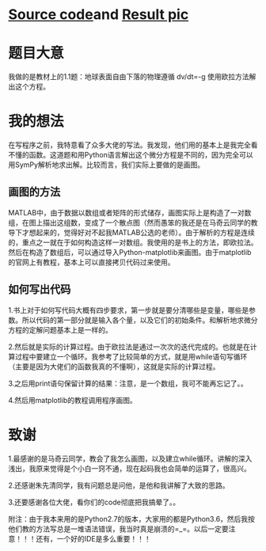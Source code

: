 # [Source code](https://github.com/pycll/computationalphysics_N2015301020174/blob/master/schoolwork_3/schoolwork_3.py)and [Result pic](https://github.com/pycll/computationalphysics_N2015301020174/blob/master/schoolwork_3/schoolwork_3.PNG)

# 题目大意
我做的是教材上的1.1题：地球表面自由下落的物理遵循 dv/dt=-g 使用欧拉方法解出这个方程。

# 我的想法
在写程序之前，我特意看了众多大佬的写法。我发现，他们用的基本上是我完全看不懂的函数。这道题和用Python语言解出这个微分方程是不同的，因为完全可以用SymPy解析地求出解。比较而言，我们实际上要做的是画图。
## 画图的方法
MATLAB中，由于数据以数组或者矩阵的形式储存，画图实际上是构造了一对数组，在图上描出这组数，变成了一个散点图（然而愚笨的我还是在马奇云同学的教导下才想起来的，觉得好对不起我MATLAB公选的老师）。由于解析的方程是连续的，重点之一就在于如何构造这样一对数组。我使用的是书上的方法，即欧拉法。
然后在构造了数组后，可以通过导入Python-matplotlib来画图。由于matplotlib的官网上有教程，基本上可以直接拷贝代码过来使用。
## 如何写出代码 
1.书上对于如何写代码大概有四步要求，第一步就是要分清哪些是变量，哪些是参数。所以代码的第一部分就是输入各个量，以及它们的初始条件。和解析地求微分方程的定解问题基本上是一样的。

2.然后就是实际的计算过程。由于欧拉法是通过一次次的迭代完成的。也就是在计算过程中要建立一个循环。我参考了比较简单的方式，就是用while语句写循环（主要是因为大佬们的函数我真的不懂啊），这就是实际的计算过程。

3.之后用print语句保留计算的结果：注意，是一个数组，我可不能再忘记了。。

4.然后用matplotlib的教程调用程序画图。

# 致谢
1.最感谢的是马奇云同学，教会了我怎么画图，以及建立while循环。讲解的深入浅出，我原来觉得是个小白一窍不通，现在起码我也会简单的运算了，很高兴。

2.还感谢朱先清同学，我有问题总是问他，是他和我讲解了大致的思路。

3.还要感谢各位大佬，看你们的code彻底把我搞晕了。。

附注：由于我本来用的是Python2.7的版本，大家用的都是Python3.6，然后我按他们教的方法写总是一堆语法错误，我当时真是崩溃的=_=。以后一定要注意！！！还有，一个好的IDE是多么重要！！！


